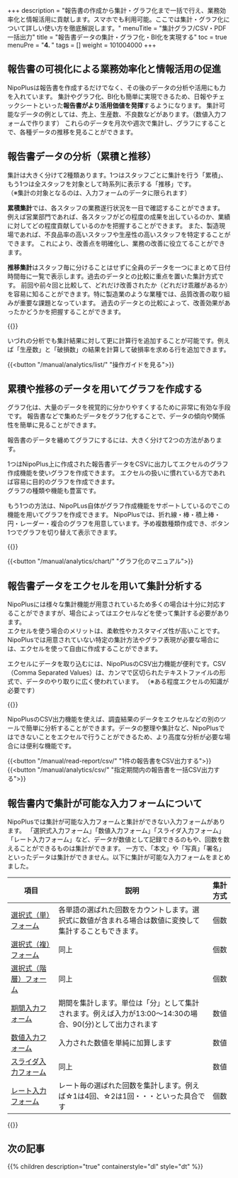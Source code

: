 +++
description = "報告書の作成から集計・グラフ化まで一括で行え、業務効率化と情報活用に貢献します。スマホでも利用可能。ここでは集計・グラフ化について詳しい使い方を徹底解説します。"
menuTitle = "集計グラフ/CSV・PDF一括出力"
title = "報告書データの集計・グラフ化・BI化を実現する"
toc = true
menuPre = "<b>4. </b>"
tags = []
weight = 101004000
+++

## 報告書の可視化による業務効率化と情報活用の促進

NipoPlusは報告書を作成するだけでなく、その後のデータの分析や活用にも力を入れています。
集計やグラフ化、BI化も簡単に実現できるため、日報やチェックシートといった**報告書がより活用価値を発揮**するようになります。
集計可能なデータの例としては、売上、生産数、不良数などがあります。（数値入力フォームで作ります）
これらのデータを月次や週次で集計し、グラフにすることで、各種データの推移を見ることができます。

## 報告書データの分析（累積と推移）

集計は大きく分けて2種類あります。1つはスタッフごとに集計を行う「累積」、もう1つは全スタッフを対象として時系列に表示する「推移」です。  
（※集計の対象となるのは、入力フォームのデータに限られます）  

**累積集計**では、各スタッフの業務遂行状況を一目で確認することができます。
例えば営業部門であれば、各スタッフがどの程度の成果を出しているのか、業績に対してどの程度貢献しているのかを把握することができます。
また、製造現場であれば、不良品率の高いスタッフや生産性の高いスタッフを特定することができます。
これにより、改善点を明確化し、業務の改善に役立てることができます。

**推移集計**はスタッフ毎に分けることはせずに全員のデータを一つにまとめて日付時間毎に一覧で表示します。過去のデータとの比較に重点を置いた集計方式です。
前回や前々回と比較して、どれだけ改善されたか（どれだけ乖離があるか）を容易に知ることができます。特に製造業のような業種では、品質改善の取り組みが重要な課題となっています。
過去のデータとの比較によって、改善効果があったかどうかを把握することができます。


{{<icatch filename="history" msg="これは推移の例です 前回との比較が容易" title="集計機能の例" fontsize="30px" alice="here" >}}

いづれの分析でも集計結果に対して更に計算行を追加することが可能です。例えば「生産数」と「破損数」の結果を計算して破損率を求める行を追加できます。

{{<button "/manual/analytics/list/" "操作ガイドを見る">}}

## 累積や推移のデータを用いてグラフを作成する

グラフ化は、大量のデータを視覚的に分かりやすくするために非常に有効な手段です。
報告書などで集めたデータをグラフ化することで、データの傾向や関係性を簡単に見ることができます。

報告書のデータを纏めてグラフにするには、大きく分けて2つの方法があります。

1つはNipoPlus上に作成された報告書データをCSVに出力してエクセルのグラフ作成機能を使いグラフを作成できます。
エクセルの扱いに慣れている方であれば容易に目的のグラフを作成できます。  
グラフの種類や機能も豊富です。

もう1つの方法は、NipoPLus自体がグラフ作成機能をサポートしているのでこの機能を用いてグラフを作成できます。
NipoPlusでは、折れ線・棒・積上棒・円・レーダー・複合のグラフを用意しています。予め複数種類作成でき、ボタン1つでグラフを切り替えて表示できます。

{{<icatch filename="chart" msg="グラフはワンクリック でいつでも切替可" title="日報をグラフ化する" fontsize="30px" alice="guide" >}}

{{<button "/manual/analytics/chart/" "グラフ化のマニュアル">}}


## 報告書データをエクセルを用いて集計分析する

NipoPlusには様々な集計機能が用意されているため多くの場合は十分に対応することができますが、場合によってはエクセルなどを使って集計する必要があります。  
エクセルを使う場合のメリットは、柔軟性やカスタマイズ性が高いことです。NipoPlusでは用意されていない特定の集計方法やグラフ表現が必要な場合には、エクセルを使って自由に作成することができます。  

エクセルにデータを取り込むには、NipoPlusのCSV出力機能が便利です。CSV（Comma Separated Values）は、カンマで区切られたテキストファイルの形式で、データのやり取りに広く使われています。
（※ある程度エクセルの知識が必要です）

{{<icatch filename="csv" msg="日報をCSV出力し 表計算ソフトで開く" title="日報をCSV出力し表計算ソフトで開く" fontsize="30px" alice="guide" >}}

NipoPlusのCSV出力機能を使えば、調査結果のデータをエクセルなどの別のツールで簡単に分析することができます。データの整理や集計など、NipoPlusではできないことをエクセルで行うことができるため、より高度な分析が必要な場合には便利な機能です。


{{<button "/manual/read-report/csv/" "1件の報告書をCSV出力する">}}
{{<button "/manual/analytics/csv/" "指定期間内の報告書を一括CSV出力する">}}



## 報告書内で集計が可能な入力フォームについて

NipoPlusでは集計が可能な入力フォームと集計ができない入力フォームがあります。
「選択式入力フォーム」「数値入力フォーム」「スライダ入力フォーム」「レート入力フォーム」など、データが数値として記録できるのもや、回数を数えることができるものは集計ができます。
一方で、「本文」や「写真」「署名」といったデータは集計ができません。以下に集計が可能な入力フォームをまとめました。


|項目|説明|集計方式|
|---|---|---|
|[選択式（単）フォーム](/manual/initial-setting/template/select/)|各単語の選ばれた回数をカウントします。選択式に数値が含まれる場合は数値に変換して集計することもできます。|個数|
|[選択式（複）フォーム](/manual/initial-setting/template/select2/)|同上|個数|
|[選択式（階層）フォーム](/manual/initial-setting/template/selectcalc/)|同上|個数|
|[期間入力フォーム](/manual/initial-setting/template/datetimes/)|期間を集計します。単位は「分」として集計されます。例えば入力が13:00〜14:30の場合、90(分)として出力されます|数値|
|[数値入力フォーム](/manual/initial-setting/template/math/)|入力された数値を単純に加算します|数値|
|[スライダ入力フォーム](/manual/initial-setting/template/step/)|同上|数値|
|[レート入力フォーム](/manual/initial-setting/template/rate/)|レート毎の選ばれた回数を集計します。例えば☆1は4回、☆2は1回・・・といった具合です|個数|

{{<appscreen filename="calc" title="集計が可能な入力フォームのみで構成されたチェックシートのテンプレート例"  >}}


## 次の記事

{{% children description="true" containerstyle="dl" style="dt" %}}
